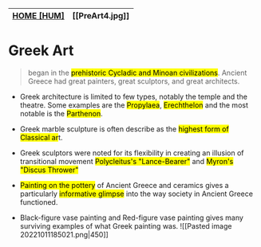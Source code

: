| **[HOME [HUM]](HUM101#^HUMART3)** | **[[PreArt4.jpg]]** | 
| --------------------------------- | ------------------- |

# Greek Art
> began in the <mark class="hltr-blue">prehistoric Cycladic and Minoan civilizations</mark>. Ancient Greece had great painters, great sculptors, and great architects. 

- Greek architecture is limited to few types, notably the temple and the theatre. Some examples are the <mark class="hltr-blue">Propylaea</mark>, <mark class="hltr-blue">Erechthelon</mark> and the most notable is the <mark class="hltr-blue">Parthenon</mark>.
- Greek marble sculpture is often describe as the <mark class="hltr-blue">highest form of Classical ar</mark>t.
- Greek sculptors were noted for its flexibility in creating an illusion of transitional movement <mark class="hltr-blue">Polycleitus's "Lance-Bearer"</mark> and <mark class="hltr-blue">Myron's "Discus Thrower"</mark>
- <mark class="hltr-lightgreen">Painting on the pottery</mark> of Ancient Greece and ceramics gives a particularly <mark class="hltr-lightgreen">informative glimpse</mark> into the way society in Ancient Greece functioned.

- Black-figure vase painting and Red-figure vase painting gives many surviving examples of what Greek painting was.
![[Pasted image 20221011185021.png|450]]